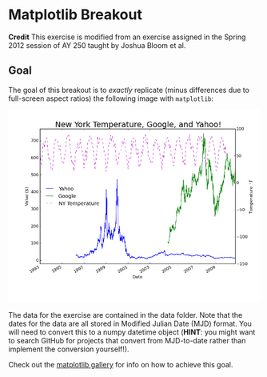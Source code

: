 # Matplotlib Breakout

**Credit** This exercise is modified from an exercise assigned in the Spring
2012 session of AY 250 taught by Joshua Bloom et al.

## Goal

The goal of this breakout is to *exactly* replicate (minus differences due to 
full-screen aspect ratios) the following image with `matplotlib`:

![Replicate Me](stocks_and_temp.png)

The data for the exercise are contained in the data folder. Note that the dates
for the data are all stored in Modified Julian Date (MJD) format. You will need
to convert this to a numpy datetime object (**HINT**: you might want to search
GitHub for projects that convert from MJD-to-date rather than implement the
conversion yourself!).

Check out the [matplotlib gallery](http://matplotlib.org/gallery.html) for info
on how to achieve this goal.
